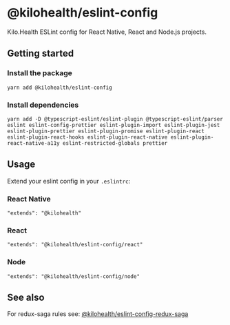 # @kilohealth/eslint-config

Kilo.Health ESLint config for React Native, React and Node.js projects.

## Getting started

### Install the package

`yarn add @kilohealth/eslint-config`

### Install dependencies

`yarn add -D @typescript-eslint/eslint-plugin @typescript-eslint/parser eslint eslint-config-prettier eslint-plugin-import eslint-plugin-jest eslint-plugin-prettier eslint-plugin-promise eslint-plugin-react eslint-plugin-react-hooks eslint-plugin-react-native eslint-plugin-react-native-a11y eslint-restricted-globals prettier`

## Usage

Extend your eslint config in your `.eslintrc`:

### React Native

```
"extends": "@kilohealth"
```

### React

```
"extends": "@kilohealth/eslint-config/react"
```

### Node

```
"extends": "@kilohealth/eslint-config/node"
```

## See also
For redux-saga rules see:
[@kilohealth/eslint-config-redux-saga](https://npm.im/@kilohealth/eslint-config-redux-saga)
